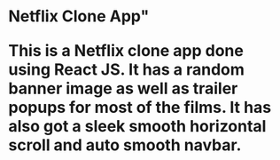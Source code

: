 <h1>Netflix Clone App"
  
This is a Netflix clone app done using React JS. It has a random banner image as well as trailer popups for most of the films. It has also got a sleek smooth horizontal scroll and auto smooth navbar.


